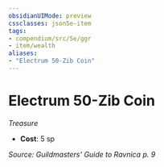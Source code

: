 ```yaml
---
obsidianUIMode: preview
cssclasses: json5e-item
tags:
- compendium/src/5e/ggr
- item/wealth
aliases: 
- "Electrum 50-Zib Coin"
---
```

# Electrum 50-Zib Coin
*Treasure*  

- **Cost**: 5 sp

*Source: Guildmasters' Guide to Ravnica p. 9*